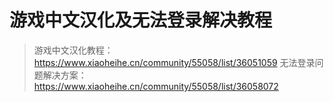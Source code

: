 # 游戏中文汉化及无法登录解决教程

> 游戏中文汉化教程：https://www.xiaoheihe.cn/community/55058/list/36051059
无法登录问题解决方案：https://www.xiaoheihe.cn/community/55058/list/36058072